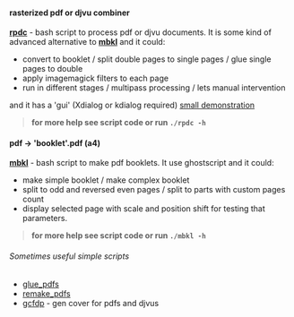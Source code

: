 #### rasterized pdf or djvu combiner
[**rpdc**](rpdc) - bash script to process pdf or djvu documents. It is some kind of  advanced alternative to [**mbkl**](mbkl) and it could:
- convert to booklet / split double pages to single pages / glue single pages to double
- apply imagemagick filters to each page
- run in different stages / multipass processing / lets manual intervention

and it has a 'gui' (Xdialog or kdialog required) [small demonstration](https://youtu.be/QKu--FICZ3M)
> **for more help see script code or run `./rpdc -h`**
#### pdf -> 'booklet'.pdf (a4)
[**mbkl**](mbkl) - bash script to make pdf booklets. It use ghostscript and it could:
- make simple booklet / make complex booklet
- split to odd and reversed even pages / split to parts with custom pages count
- display selected page with scale and position shift for testing that parameters.
> **for more help see script code or run `./mbkl -h`**
###### Sometimes useful simple scripts
- [glue_pdfs](glue_pdfs)
- [remake_pdfs](remake_pdfs)
- [gcfdp](gcfdp) - gen cover for pdfs and djvus
